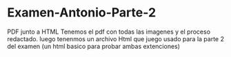 # Examen-Antonio-Parte-2
PDF junto a HTML
Tenemos el pdf con todas las imagenes y el proceso redactado.
luego tenenmos un archivo Html que juego usado para la parte 2 del examen (un html basico para probar ambas extenciones)
